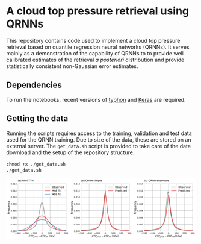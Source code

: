 # A cloud top pressure retrieval using QRNNs

This repository contains code used to implement a cloud
top pressure retrieval based on quantile regression neural
networks (QRNNs). It serves mainly as a demonstration of
the capability of QRNNs to to provide well calibrated
estimates of the retrieval *a posteriori* distribution and
provide statistically consistent non-Gaussian error estimates.

## Dependencies

To run the notebooks, recent versions of [typhon](https://github.com/atmtools/typhon)
and [Keras](https://github.com/keras-team/keras) are required.

## Getting the data

Running the scripts requires access to the training, validation
and test data used for the QRNN training. Due to size of the
data, these are stored on an external server. The `get_data.sh`
script is provided to take care of the data download and the
setup of the repository structure.

```
chmod +x ./get_data.sh
./get_data.sh
```

![Error Fit](plots/error_fit.png)
